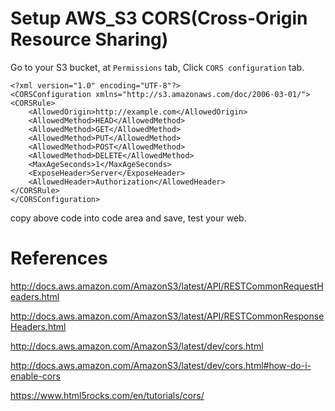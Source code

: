 # Setup AWS_S3 CORS(Cross-Origin Resource Sharing)

Go to your S3 bucket, at `Permissions` tab, Click `CORS configuration` tab.

```
<?xml version="1.0" encoding="UTF-8"?>
<CORSConfiguration xmlns="http://s3.amazonaws.com/doc/2006-03-01/">
<CORSRule>
    <AllowedOrigin>http://example.com</AllowedOrigin>
    <AllowedMethod>HEAD</AllowedMethod>
    <AllowedMethod>GET</AllowedMethod>
    <AllowedMethod>PUT</AllowedMethod>
    <AllowedMethod>POST</AllowedMethod>
    <AllowedMethod>DELETE</AllowedMethod>
    <MaxAgeSeconds>1</MaxAgeSeconds>
    <ExposeHeader>Server</ExposeHeader>
    <AllowedHeader>Authorization</AllowedHeader>
</CORSRule>
</CORSConfiguration>
```

copy above code into code area and save, test your web.
 
# References

http://docs.aws.amazon.com/AmazonS3/latest/API/RESTCommonRequestHeaders.html

http://docs.aws.amazon.com/AmazonS3/latest/API/RESTCommonResponseHeaders.html

http://docs.aws.amazon.com/AmazonS3/latest/dev/cors.html

http://docs.aws.amazon.com/AmazonS3/latest/dev/cors.html#how-do-i-enable-cors

https://www.html5rocks.com/en/tutorials/cors/

